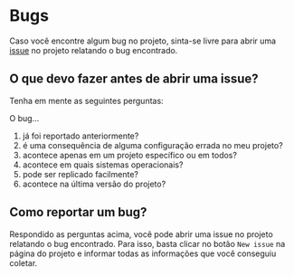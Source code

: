 # Bugs

Caso você encontre algum bug no projeto, sinta-se livre para abrir uma [issue](https://github.com/agtec//issues) no projeto relatando o bug encontrado.

## O que devo fazer antes de abrir uma issue?

Tenha em mente as seguintes perguntas:

O bug...

1. já foi reportado anteriormente?
2. é uma consequência de alguma configuração errada no meu projeto?
3. acontece apenas em um projeto específico ou em todos?
4. acontece em quais sistemas operacionais?
5. pode ser replicado facilmente?
6. acontece na última versão do projeto?

## Como reportar um bug?

Respondido as perguntas acima, você pode abrir uma issue no projeto relatando o bug encontrado. Para isso, basta clicar no botão `New issue` na página do projeto e informar todas as informações que você conseguiu coletar.
